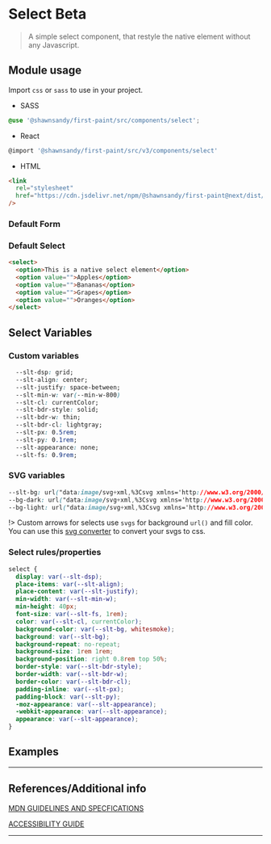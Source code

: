 # Select <span role="note" style="--note: var(--beta)">Beta</span>

> A simple select component, that restyle the native element without any Javascript.

## Module usage

Import `css` or `sass` to use in your project.

- SASS

```scss
@use '@shawnsandy/first-paint/src/components/select';
```

- React

```jsx
@import '@shawnsandy/first-paint/src/v3/components/select'
```

- HTML

```html
<link
  rel="stylesheet"
  href="https://cdn.jsdelivr.net/npm/@shawnsandy/first-paint@next/dist/css/components/select.min.css"
/>
```

### Default Form

### Default Select

```html preview
<select>
  <option>This is a native select element</option>
  <option value="">Apples</option>
  <option value="">Bananas</option>
  <option value="">Grapes</option>
  <option value="">Oranges</option>
</select>
```

## Select Variables

### Custom variables

```css
  --slt-dsp: grid;
  --slt-align: center;
  --slt-justify: space-between;
  --slt-min-w: var(--min-w-800)
  --slt-cl: currentColor;
  --slt-bdr-style: solid;
  --slt-bdr-w: thin;
  --slt-bdr-cl: lightgray;
  --slt-px: 0.5rem;
  --slt-py: 0.1rem;
  --slt-appearance: none;
  --slt-fs: 0.9rem;

```

### SVG variables

```css
--slt-bg: url("data:image/svg+xml,%3Csvg xmlns='http://www.w3.org/2000/svg' width='24' height='24' viewBox='0 0 24 24'%3E%3Ctitle%3Eic_keyboard_arrow_down_24px%3C/title%3E%3Cg fill='%23000000'%3E%3Cpath d='M7.41 7.84L12 12.42l4.59-4.58L18 9.25l-6 6-6-6z'%3E%3C/path%3E%3C/g%3E%3C/svg%3E");
--bg-dark: url("data:image/svg+xml,%3Csvg xmlns='http://www.w3.org/2000/svg' width='24' height='24' viewBox='0 0 24 24'%3E%3Ctitle%3Eic_keyboard_arrow_down_24px%3C/title%3E%3Cg fill='%23696969'%3E%3Cpath d='M7.41 7.84L12 12.42l4.59-4.58L18 9.25l-6 6-6-6z'%3E%3C/path%3E%3C/g%3E%3C/svg%3E");
--bg-light: url("data:image/svg+xml,%3Csvg xmlns='http://www.w3.org/2000/svg' width='24' height='24' viewBox='0 0 24 24'%3E%3Ctitle%3Eic_keyboard_arrow_down_24px%3C/title%3E%3Cg fill='%23f1f1f1'%3E%3Cpath d='M7.41 7.84L12 12.42l4.59-4.58L18 9.25l-6 6-6-6z'%3E%3C/path%3E%3C/g%3E%3C/svg%3E");
```

!> Custom arrows for selects use `svgs` for background `url()` and fill color. You can use this [svg converter](https://www.svgbackgrounds.com/tools/svg-to-css/) to convert your svgs to css.

### Select rules/properties

```css
select {
  display: var(--slt-dsp);
  place-items: var(--slt-align);
  place-content: var(--slt-justify);
  min-width: var(--slt-min-w);
  min-height: 40px;
  font-size: var(--slt-fs, 1rem);
  color: var(--slt-cl, currentColor);
  background-color: var(--slt-bg, whitesmoke);
  background: var(--slt-bg);
  background-repeat: no-repeat;
  background-size: 1rem 1rem;
  background-position: right 0.8rem top 50%;
  border-style: var(--slt-bdr-style);
  border-width: var(--slt-bdr-w);
  border-color: var(--slt-bdr-cl);
  padding-inline: var(--slt-px);
  padding-block: var(--slt-py);
  -moz-appearance: var(--slt-appearance);
  -webkit-appearance: var(--slt-appearance);
  appearance: var(--slt-appearance);
}
```

## Examples

---

## References/Additional info

[MDN GUIDELINES AND SPECFICATIONS](https://developer.mozilla.org/en-US/docs/Web/HTML/Element/select#technical_summary ':target="_blank"')

[ACCESSIBILITY GUIDE]()

---
